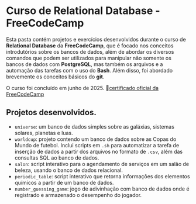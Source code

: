 # Curso de Relational Database - FreeCodeCamp

Esta pasta contém projetos e exercícios desenvolvidos durante o curso de **Relational Database** da **FreeCodeCamp**, que é focado nos conceitos introdutórios sobre os bancos de dados, além de abordar os diversos comandos que podem ser utilizados para manipular não somente os bancos de dados com **PostgreSQL**, mas também os arquivos e a automação das tarefas com o uso do **Bash**. Além disso, foi abordado brevemente os conceitos básicos do **git**.

O curso foi concluído em junho de 2025.
📄[certificado oficial da FreeCodeCamp](https://www.freecodecamp.org/certification/2AMK/relational-database-v8)


## Projetos desenvolvidos.
- `universe`: um banco de dados simples sobre as galáxias, sistemas solares, planetas e luas.
- `worldcup`: projeto contendo um banco de dados sobre as Copas do Mundo de futebol. Inclui scripts em `.sh` para automatizar a tarefa de inserção de dados a partir dos arquivos no formato de `.csv`, além das consultas SQL ao banco de dados.
- `salon`: script interativo para o agendamento de serviços em um salão de beleza, usando o banco de dados relacional.
- `periodic_table`: script interativo que retorna informações dos elementos químicos a partir de um banco de dados.
- `number_guessing_game`: jogo de adivinhação com banco de dados onde é registrado e armazenado o desempenho do jogador.